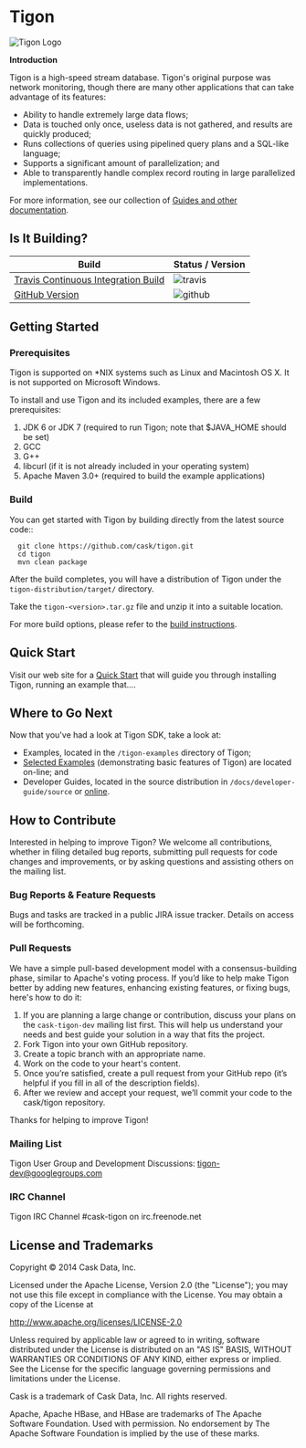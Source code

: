 # Tigon

![Tigon Logo](/docs/guides/source/_images/tigon.png)

**Introduction**

Tigon is a high-speed stream database. Tigon's original purpose was network monitoring, though
there are many other applications that can take advantage of its features:

- Ability to handle extremely large data flows;
- Data is touched only once, useless data is not gathered, and results are quickly produced;
- Runs collections of queries using pipelined query plans and a SQL-like language;
- Supports a significant amount of parallelization; and 
- Able to transparently handle complex record routing in large parallelized implementations.


For more information, see our collection of 
[Guides and other documentation](http://docs.cask.co/tigon/current/index.html).

## Is It Building?

Build                                                                     | Status / Version
--------------------------------------------------------------------------|-----------------
[Travis Continuous Integration Build](https://travis-ci.org/caskco/tigon) | ![travis](https://travis-ci.org/caskco/tigon.svg?branch=develop)
[GitHub Version](ttps://github.com/caskco/tigon/releases/latest)          | ![github](http://img.shields.io/github/release/caskco/tigon.svg)


## Getting Started

### Prerequisites

Tigon is supported on *NIX systems such as Linux and Macintosh OS X.
It is not supported on Microsoft Windows.

To install and use Tigon and its included examples, there are a few prerequisites:

  1. JDK 6 or JDK 7 (required to run Tigon; note that $JAVA_HOME should be set)
  2. GCC
  3. G++
  4. libcurl (if it is not already included in your operating system)
  5. Apache Maven 3.0+ (required to build the example applications)
  
### Build

You can get started with Tigon by building directly from the latest source code::

```
  git clone https://github.com/cask/tigon.git
  cd tigon
  mvn clean package
```

After the build completes, you will have a distribution of Tigon under the
`tigon-distribution/target/` directory.  

Take the `tigon-<version>.tar.gz` file and unzip it into a suitable location.

For more build options, please refer to the [build instructions](BUILD.md).


## Quick Start

Visit our web site for a [Quick Start](http://docs.cask.co/docs/tigon/current/quickstart.html)
that will guide you through installing Tigon, running an example that....  


## Where to Go Next

Now that you've had a look at Tigon SDK, take a look at:

- Examples, located in the `/tigon-examples` directory of Tigon;
- [Selected Examples](http://docs.cask.co/tigon/current/examples.html) 
  (demonstrating basic features of Tigon) are located on-line; and
- Developer Guides, located in the source distribution in `/docs/developer-guide/source`
  or [online](http://docs.cask.co/tigon/current/index.html).


## How to Contribute

Interested in helping to improve Tigon? We welcome all contributions, whether in filing detailed
bug reports, submitting pull requests for code changes and improvements, or by asking questions and
assisting others on the mailing list.

### Bug Reports & Feature Requests

Bugs and tasks are tracked in a public JIRA issue tracker. Details on access will be forthcoming.

### Pull Requests

We have a simple pull-based development model with a consensus-building phase, similar to Apache's
voting process. If you’d like to help make Tigon better by adding new features, enhancing existing
features, or fixing bugs, here's how to do it:

1. If you are planning a large change or contribution, discuss your plans on the `cask-tigon-dev`
   mailing list first.  This will help us understand your needs and best guide your solution in a
   way that fits the project.
2. Fork Tigon into your own GitHub repository.
3. Create a topic branch with an appropriate name.
4. Work on the code to your heart's content.
5. Once you’re satisfied, create a pull request from your GitHub repo (it’s helpful if you fill in
   all of the description fields).
6. After we review and accept your request, we’ll commit your code to the cask/tigon
   repository.

Thanks for helping to improve Tigon!

### Mailing List

Tigon User Group and Development Discussions: 
[tigon-dev@googlegroups.com](https://groups.google.com/d/forum/tigon-dev)

### IRC Channel

Tigon IRC Channel #cask-tigon on irc.freenode.net


## License and Trademarks

Copyright © 2014 Cask Data, Inc.

Licensed under the Apache License, Version 2.0 (the "License"); you may not use this file except
in compliance with the License. You may obtain a copy of the License at

http://www.apache.org/licenses/LICENSE-2.0

Unless required by applicable law or agreed to in writing, software distributed under the 
License is distributed on an "AS IS" BASIS, WITHOUT WARRANTIES OR CONDITIONS OF ANY KIND, 
either express or implied. See the License for the specific language governing permissions 
and limitations under the License.

Cask is a trademark of Cask Data, Inc. All rights reserved.

Apache, Apache HBase, and HBase are trademarks of The Apache Software Foundation. Used with
permission. No endorsement by The Apache Software Foundation is implied by the use of these marks.
